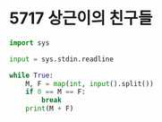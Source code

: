 # 5717 상근이의 친구들



```python
import sys

input = sys.stdin.readline

while True:
    M, F = map(int, input().split())
    if 0 == M == F:
        break
    print(M + F)
```

